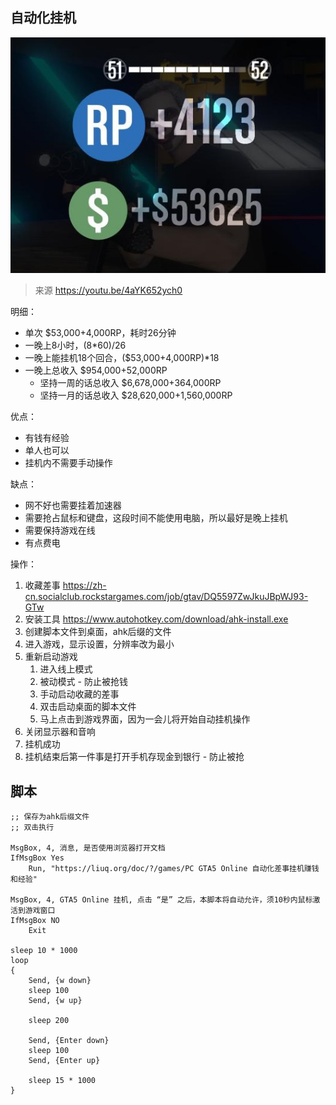 ## 自动化挂机

![](.img/photo_2020-05-30_05-23-36.jpg)

>   来源 <https://youtu.be/4aYK652ych0>



明细：

*   单次 $53,000+4,000RP，耗时26分钟
*   一晚上8小时，(8*60)/26
*   一晚上能挂机18个回合，($53,000+4,000RP)*18
*   一晚上总收入 $954,000+52,000RP
    *   坚持一周的话总收入 $6,678,000+364,000RP
    *   坚持一月的话总收入 $28,620,000+1,560,000RP

优点：

*   有钱有经验
*   单人也可以
*   挂机内不需要手动操作

缺点：

*   网不好也需要挂着加速器
*   需要抢占鼠标和键盘，这段时间不能使用电脑，所以最好是晚上挂机
*   需要保持游戏在线
*   有点费电

操作：

1.  收藏差事 <https://zh-cn.socialclub.rockstargames.com/job/gtav/DQ5597ZwJkuJBpWJ93-GTw>
2.  安装工具 <https://www.autohotkey.com/download/ahk-install.exe>
3.  创建脚本文件到桌面，ahk后缀的文件
4.  进入游戏，显示设置，分辨率改为最小
5.  重新启动游戏
    1.  进入线上模式
    2.  被动模式 - 防止被抢钱
    3.  手动启动收藏的差事
    4.  双击启动桌面的脚本文件
    5.  马上点击到游戏界面，因为一会儿将开始自动挂机操作
6.  关闭显示器和音响
7.  挂机成功
8.  挂机结束后第一件事是打开手机存现金到银行 - 防止被抢





## 脚本

```
;; 保存为ahk后缀文件
;; 双击执行

MsgBox, 4, 消息, 是否使用浏览器打开文档
IfMsgBox Yes
	Run, "https://liuq.org/doc/?/games/PC GTA5 Online 自动化差事挂机赚钱和经验"

MsgBox, 4, GTA5 Online 挂机, 点击 “是” 之后，本脚本将自动允许，须10秒内鼠标激活到游戏窗口
IfMsgBox NO
	Exit

sleep 10 * 1000
loop
{
    Send, {w down}
    sleep 100
    Send, {w up}
    
    sleep 200
    
    Send, {Enter down}
    sleep 100
    Send, {Enter up}
    
	sleep 15 * 1000
}
```


